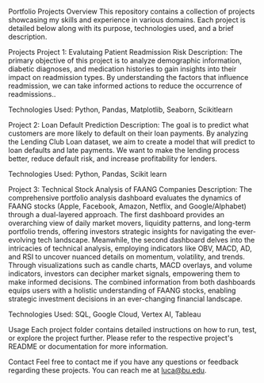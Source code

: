 Portfolio Projects
Overview
This repository contains a collection of projects showcasing my skills and experience in various domains. Each project is detailed below along with its purpose, technologies used, and a brief description.

Projects
Project 1: Evalutaing Patient Readmission Risk
Description: The primary objective of this project is to analyze demographic information, diabetic diagnoses, and medication histories to gain insights into their impact on readmission types. By understanding the factors that influence readmission, we can take informed actions to reduce the occurrence of readmissions..

Technologies Used: Python, Pandas, Matplotlib, Seaborn, Scikitlearn


Project 2: Loan Default Prediction
Description: The goal is to predict what customers are more likely to default on their loan payments. By analyzing the Lending Club Loan dataset, we aim to create a model that will predict to loan defaults and late payments. We want to make the lending process better, reduce default risk, and increase profitability for lenders.

Technologies Used: Python, Pandas, Scikit learn


Project 3: Technical Stock Analysis of FAANG Companies
Description: The comprehensive portfolio analysis dashboard evaluates the dynamics of FAANG stocks (Apple, Facebook, Amazon, Netflix, and Google/Alphabet) through a dual-layered approach. The first dashboard provides an overarching view of daily market movers, liquidity patterns, and long-term portfolio trends, offering investors strategic insights for navigating the ever-evolving tech landscape. Meanwhile, the second dashboard delves into the intricacies of technical analysis, employing indicators like OBV, MACD, AD, and RSI to uncover nuanced details on momentum, volatility, and trends. Through visualizations such as candle charts, MACD overlays, and volume indicators, investors can decipher market signals, empowering them to make informed decisions. The combined information from both dashboards equips users with a holistic understanding of FAANG stocks, enabling strategic investment decisions in an ever-changing financial landscape.

Technologies Used: SQL, Google Cloud, Vertex AI, Tableau



Usage
Each project folder contains detailed instructions on how to run, test, or explore the project further. Please refer to the respective project's README or documentation for more information.

Contact
Feel free to contact me if you have any questions or feedback regarding these projects. You can reach me at luca@bu.edu.


